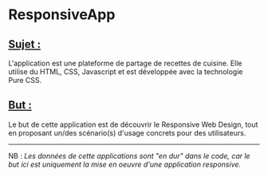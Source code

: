# ResponsiveApp

## <u>Sujet :</u>
L'application est une plateforme de partage de recettes de cuisine. Elle utilise du HTML, CSS, Javascript et est développée avec la technologie Pure CSS.

## <u>But :</u>
Le but de cette application est de découvrir le Responsive Web Design, tout en proposant un/des scénario(s) d'usage concrets pour des utilisateurs.
<hr />
NB :
<i>Les données de cette applications sont "en dur" dans le code, car le but ici est uniquement la mise en oeuvre d'une application responsive.</i>
